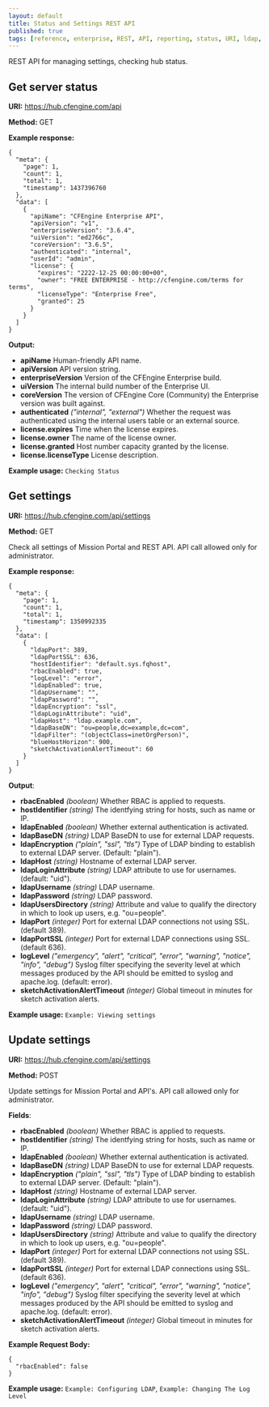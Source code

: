 ```yaml
---
layout: default
title: Status and Settings REST API
published: true
tags: [reference, enterprise, REST, API, reporting, status, URI, ldap, settings]
---
```


REST API for managing settings, checking hub status.

## Get server status

**URI:** https://hub.cfengine.com/api

**Method:** GET

**Example response:**

```
{
  "meta": {
    "page": 1,
    "count": 1,
    "total": 1,
    "timestamp": 1437396760
  },
  "data": [
    {
      "apiName": "CFEngine Enterprise API",
      "apiVersion": "v1",
      "enterpriseVersion": "3.6.4",
      "uiVersion": "ed2766c",
      "coreVersion": "3.6.5",
      "authenticated": "internal",
      "userId": "admin",
      "license": {
        "expires": "2222-12-25 00:00:00+00",
        "owner": "FREE ENTERPRISE - http://cfengine.com/terms for terms",
        "licenseType": "Enterprise Free",
        "granted": 25
      }
    }
  ]
}
```

**Output:**

* **apiName**
    Human-friendly API name.
* **apiVersion** 
    API version string.
* **enterpriseVersion** 
    Version of the CFEngine Enterprise build.
* **uiVersion** 
    The internal build number of the Enterprise UI.
* **coreVersion** 
    The version of CFEngine Core (Community) the Enterprise version was built against.
* **authenticated** *("internal", "external")* 
    Whether the request was authenticated using the internal users table or an external source.
* **license.expires** 
    Time when the license expires.
* **license.owner** 
    The name of the license owner.
* **license.granted** 
    Host number capacity granted by the license.
* **license.licenseType**
    License description.

**Example usage:** `Checking Status`

## Get settings

**URI:** https://hub.cfengine.com/api/settings

**Method:** GET

Check all settings of Mission Portal and REST API.
API call allowed only for administrator.

**Example response:**

```
{
  "meta": {
    "page": 1,
    "count": 1,
    "total": 1,
    "timestamp": 1350992335
  },
  "data": [
    {
      "ldapPort": 389,
      "ldapPortSSL": 636,
      "hostIdentifier": "default.sys.fqhost",
      "rbacEnabled": true,
      "logLevel": "error",
      "ldapEnabled": true,
      "ldapUsername": "",
      "ldapPassword": "",
      "ldapEncryption": "ssl",
      "ldapLoginAttribute": "uid",
      "ldapHost": "ldap.example.com",
      "ldapBaseDN": "ou=people,dc=example,dc=com",
      "ldapFilter": "(objectClass=inetOrgPerson)",
      "blueHostHorizon": 900,
      "sketchActivationAlertTimeout": 60
    }
  ]
}
```

**Output**:

* **rbacEnabled** *(boolean)* 
    Whether RBAC is applied to requests.
* **hostIdentifier** *(string)* 
    The identfying string for hosts, such as name or IP. 
* **ldapEnabled** *(boolean)* 
    Whether external authentication is activated.
* **ldapBaseDN** *(string)* 
    LDAP BaseDN to use for external LDAP requests.
* **ldapEncryption** *("plain", "ssl", "tls")* 
    Type of LDAP binding to establish to external LDAP server. (Default: "plain"). 
* **ldapHost** *(string)* 
    Hostname of external LDAP server.
* **ldapLoginAttribute** *(string)* 
    LDAP attribute to use for usernames. (default: "uid").
* **ldapUsername** *(string)* 
    LDAP username.
* **ldapPassword** *(string)* 
    LDAP password.
* **ldapUsersDirectory** *(string)* 
    Attribute and value to qualify the directory in which to look up users, e.g. "ou=people". 
* **ldapPort** *(integer)* 
    Port for external LDAP connections not using SSL. (default 389).
* **ldapPortSSL** *(integer)* 
    Port for external LDAP connections using SSL. (default 636). 
* **logLevel** *("emergency", "alert", "critical", "error", "warning", "notice", "info", "debug")* 
    Syslog filter specifying the severity level at which messages produced by the API should be emitted to syslog and apache.log. (default: error). 
* **sketchActivationAlertTimeout** *(integer)* 
    Global timeout in minutes for sketch activation alerts.

**Example usage:** `Example: Viewing settings`

## Update settings

**URI:** https://hub.cfengine.com/api/settings

**Method:** POST

Update settings for Mission Portal and API's.
API call allowed only for administrator.

**Fields**:

* **rbacEnabled** *(boolean)* 
    Whether RBAC is applied to requests.
* **hostIdentifier** *(string)* 
    The identfying string for hosts, such as name or IP. 
* **ldapEnabled** *(boolean)* 
    Whether external authentication is activated.
* **ldapBaseDN** *(string)* 
    LDAP BaseDN to use for external LDAP requests.
* **ldapEncryption** *("plain", "ssl", "tls")* 
    Type of LDAP binding to establish to external LDAP server. (Default: "plain"). 
* **ldapHost** *(string)* 
    Hostname of external LDAP server.
* **ldapLoginAttribute** *(string)* 
    LDAP attribute to use for usernames. (default: "uid").
* **ldapUsername** *(string)* 
    LDAP username.
* **ldapPassword** *(string)* 
    LDAP password.
* **ldapUsersDirectory** *(string)* 
    Attribute and value to qualify the directory in which to look up users, e.g. "ou=people". 
* **ldapPort** *(integer)* 
    Port for external LDAP connections not using SSL. (default 389).
* **ldapPortSSL** *(integer)* 
    Port for external LDAP connections using SSL. (default 636). 
* **logLevel** *("emergency", "alert", "critical", "error", "warning", "notice", "info", "debug")* 
    Syslog filter specifying the severity level at which messages produced by the API should be emitted to syslog and apache.log. (default: error). 
* **sketchActivationAlertTimeout** *(integer)* 
    Global timeout in minutes for sketch activation alerts.

**Example Request Body:**

```
{
  "rbacEnabled": false
}
```

**Example usage:** `Example: Configuring LDAP`, `Example: Changing The Log Level`